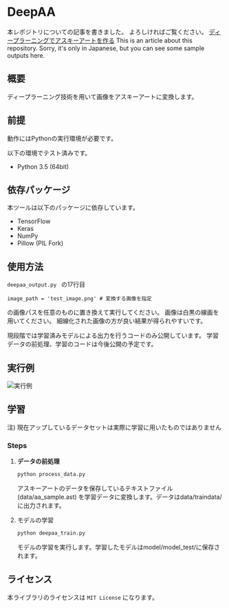 DeepAA
====

本レポジトリについての記事を書きました。
よろしければご覧ください。
[ディープラーニングでアスキーアートを作る](http://qiita.com/OsciiArt/items/325714d8ab3f2b482ced)
This is an article about this repository. Sorry, it's only in Japanese, but you can see some sample outputs here.

## 概要
ディープラーニング技術を用いて画像をアスキーアートに変換します。

## 前提
動作にはPythonの実行環境が必要です。

以下の環境でテスト済みです。

+ Python 3.5 (64bit)

## 依存パッケージ
本ツールは以下のパッケージに依存しています。

+ TensorFlow
+ Keras
+ NumPy
+ Pillow (PIL Fork)

## 使用方法
`deepaa_output.py ` の17行目

```
image_path = 'test_image.png' # 変換する画像を指定
```
の画像パスを任意のものに置き換えて実行してください。
画像は白黒の線画を用いてください。
細線化された画像の方が良い結果が得られやすいです。

現段階では学習済みモデルによる出力を行うコードのみ公開しています。
学習データの前処理、学習のコードは今後公開の予定です。

## 実行例
![実行例](http://i.imgur.com/rasaYQi.png)

## 学習
注) 現在アップしているデータセットは実際に学習に用いたものではありません
### Steps
1. **データの前処理**
    ```bash
    python process_data.py
    ```
    アスキーアートのデータを保存しているテキストファイル (data/aa_sample.ast) を学習データに変換します。データはdata/traindata/に出力されます。
    <br>

2. モデルの学習
    ```bash
    python deepaa_train.py
    ```
    モデルの学習を実行します。学習したモデルはmodel/model_test/に保存されます。

## ライセンス
本ライブラリのライセンスは `MIT License` になります。